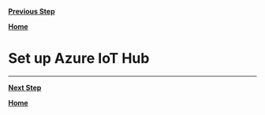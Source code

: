 [**Previous Step**](lab5-setup-iot-hub.md)

[**Home**](../../README.md)

# Set up Azure IoT Hub

***

[**Next Step**](lab7-machine-learning-studio.md)

[**Home**](../../README.md)